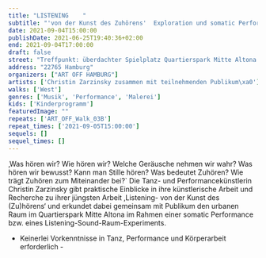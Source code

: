 ```yaml
---
title: "LISTENING    "
subtitle: "'von der Kunst des Zuhörens'  Exploration und somatic Performance im urbanen Raum      "
date: 2021-09-04T15:00:00
publishDate: 2021-06-25T19:40:36+02:00
end: 2021-09-04T17:00:00
draft: false
street: "Treffpunkt: überdachter Spielplatz Quartierspark Mitte Altona (An der Kleiderkasse 13)"
address: "22765 Hamburg"
organizers: ["ART OFF HAMBURG"]
artists: ['Christin Zarzinsky zusammen mit teilnehmenden Publikum\xa0']
walks: ['West']
genres: ['Musik', 'Performance', 'Malerei']
kids: ['Kinderprogramm']
featuredImage: ""
repeats: ['ART_OFF_Walk_03B']
repeat_times: ['2021-09-05T15:00:00']
sequels: []
sequel_times: []
---
```


‚Was hören wir? Wie hören wir? Welche Geräusche nehmen wir wahr? Was hören wir bewusst? Kann man Stille hören? Was bedeutet Zuhören? Wie trägt Zuhören zum Miteinander bei?` Die Tanz- und Performancekünstlerin Christin Zarzinsky gibt praktische Einblicke in ihre künstlerische Arbeit und Recherche zu ihrer jüngsten Arbeit ‚Listening- von der Kunst des (Zu)hörens‘ und erkundet dabei gemeinsam mit Publikum den urbanen Raum im Quartierspark Mitte Altona im Rahmen einer somatic Performance bzw. eines Listening-Sound-Raum-Experiments.

- Keinerlei Vorkenntnisse in Tanz, Performance und Körperarbeit erforderlich - 
